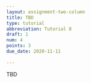 ```yaml
---
layout: assignment-two-column
title: TBD
type: tutorial
abbreviation: Tutorial 8
draft: 1
num: 4
points: 3
due_date: 2020-11-11
    
---
```

TBD